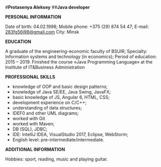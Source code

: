 #**Protasenya Aleksey**
##**Java developer**

**PERSONAL INFORMATION**

Date of birth: 04.02.1998; 
Mobile phone: +375 (29) 874 54 47;
E-mail: 283fg56j98@gmail.com
City: Minsk

**EDUCATION**

A graduate of the engineering-economic faculty of BSUIR;
Specialty: Information systems and technology (in economics);
Period of education: 2015 – 2019. 
Finished the course «Java Programming Language» at the Institute of IT&Business Administration

**PROFESSIONAL SKILLS**

* knowledge of OOP and basic design patterns; 
* knowledge of Java SE/EE, Java Swing, JavaFX; 
* basic knowledge of JS, Angular 6, HTML, CSS;
* development experience on C/C++;
* understanding of data structures;
* IDEF0 and other UML diagrams;
* worked with Git
* worked with Maven;
* DB (SQL), JDBC;
* IDE: IntelliJ IDEA, VisualStudio 2017, Eclipse, WebStorm;
* English level: pre-intermediate/intermediate.

**ADDITIONAL INFORMATION**

Hobbies: sport, reading, music and playing guitar.